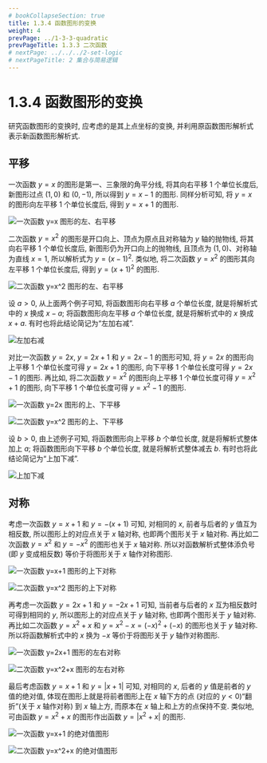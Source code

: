 ```yaml
---
# bookCollapseSection: true
title: 1.3.4 函数图形的变换
weight: 4
prevPage: ../1-3-3-quadratic
prevPageTitle: 1.3.3 二次函数
# nextPage: ../../../2-set-logic
# nextPageTitle: 2 集合与简易逻辑
---
```


# 1.3.4 函数图形的变换

研究函数图形的变换时, 应考虑的是其上点坐标的变换, 并利用原函数图形解析式表示新函数图形解析式.

## 平移

一次函数 $y=x$ 的图形是第一、三象限的角平分线, 将其向右平移 $1$ 个单位长度后, 新图形过点 $(1,0)$ 和 $(0,-1)$, 所以得到 $y=x-1$ 的图形. 同样分析可知, 将 $y=x$ 的图形向左平移 $1$ 个单位长度后, 得到 $y=x+1$ 的图形.

![一次函数 $y=x$ 图形的左、右平移](./figs/20210801-1540.svg)

二次函数 $y=x^2$ 的图形是开口向上、顶点为原点且对称轴为 $y$ 轴的抛物线, 将其向右平移 $1$ 个单位长度后, 新图形仍为开口向上的抛物线, 且顶点为 $(1,0)$、对称轴为直线 $x=1$, 所以解析式为 $y=(x-1)^2$. 类似地, 将二次函数 $y=x^2$ 的图形其向左平移 $1$ 个单位长度后, 得到 $y=(x+1)^2$ 的图形.

![二次函数 $y=x^2$ 图形的左、右平移](./figs/20210801-1550.svg)

设 $a>0$, 从上面两个例子可知, 将函数图形向右平移 $a$ 个单位长度, 就是将解析式中的 $x$ 换成 $x-a$; 将函数图形向左平移 $a$ 个单位长度, 就是将解析式中的 $x$ 换成 $x+a$. 有时也将此结论简记为“左加右减”.

![左加右减](./figs/20210801-1600.gif)

对比一次函数 $y= 2x$, $y=2x+1$ 和 $y=2x-1$ 的图形可知, 将 $y= 2x$ 的图形向上平移 $1$ 个单位长度可得 $y=2x+1$ 的图形, 向下平移 $1$ 个单位长度可得 $y=2x-1$ 的图形. 再比如, 将二次函数 $y= x^2$ 的图形向上平移 $1$ 个单位长度可得 $y=x^2+1$ 的图形, 向下平移 $1$ 个单位长度可得 $y=x^2-1$ 的图形.

![一次函数 $y=2x$ 图形的上、下平移](./figs/20210801-1610.svg)

![二次函数 $y=x^2$ 图形的上、下平移](./figs/20210801-1620.svg)

设 $b>0$, 由上述例子可知, 将函数图形向上平移 $b$ 个单位长度, 就是将解析式整体加上 $a$; 将函数图形向下平移 $b$ 个单位长度, 就是将解析式整体减去 $b$. 有时也将此结论简记为“上加下减”.

![上加下减](./figs/20210801-1630.gif)

## 对称

考虑一次函数 $y=x+1$ 和 $y= -(x+1)$ 可知, 对相同的 $x$, 前者与后者的 $y$ 值互为相反数, 所以图形上的对应点关于 $x$ 轴对称, 也即两个图形关于 $x$ 轴对称. 再比如二次函数 $y= x^2$ 和 $y=-x^2$ 的图形也关于 $x$ 轴对称. 所以对函数解析式整体添负号 (即 $y$ 变成相反数) 等价于将图形关于 $x$ 轴作对称图形.

![一次函数 $y=x+1$ 图形的上下对称](./figs/20210801-1640.svg)

![二次函数 $y=x^2$ 图形的上下对称](./figs/20210801-1650.svg)

再考虑一次函数 $y=2x+1$ 和 $y= -2x+1$ 可知, 当前者与后者的 $x$ 互为相反数时可得到相同的 $y$, 所以图形上的对应点关于 $y$ 轴对称, 也即两个图形关于 $y$ 轴对称. 再比如二次函数 $y= x^2+x$ 和 $y=x^2-x= (-x)^2+(-x)$ 的图形也关于 $y$ 轴对称. 所以将函数解析式中的 $x$ 换为 $-x$ 等价于将图形关于 $y$ 轴作对称图形.

![一次函数 $y=2x+1$ 图形的左右对称](./figs/20210801-1700.svg)

![二次函数 $y=x^2+x$ 图形的左右对称](./figs/20210801-1710.svg)

最后考虑函数 $y=x+1$ 和 $y= |x+1|$ 可知, 对相同的 $x$, 后者的 $y$ 值是前者的 $y$ 值的绝对值, 体现在图形上就是将前者图形上在 $x$ 轴下方的点 (对应的 $y<0$)“翻折”(关于 $x$ 轴作对称) 到 $x$ 轴上方, 而原本在 $x$ 轴上和上方的点保持不变. 类似地, 可由函数 $y= x^2+x$ 的图形作出函数 $y= |x^2+x|$ 的图形.

![一次函数 $y=x+1$ 的绝对值图形](./figs/20210801-1720.svg)

![二次函数 $y=x^2+x$ 的绝对值图形](./figs/20210801-1730.svg)
